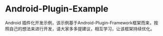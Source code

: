 # Android-Plugin-Example
Android 插件化开发示例，该示例基于Android-Plugin-Framework框架而来，按照自己的想法来进行开发，请大家多多提建议，相互学习，让该框架持续优化。
